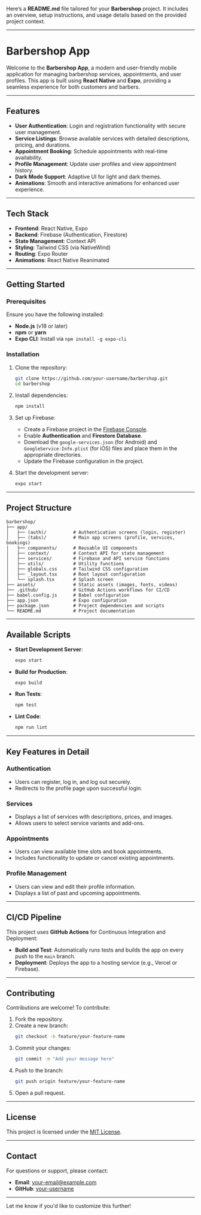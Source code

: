 Here’s a **README.md** file tailored for your **Barbershop** project. It includes an overview, setup instructions, and usage details based on the provided project context.

---

# **Barbershop App**

Welcome to the **Barbershop App**, a modern and user-friendly mobile application for managing barbershop services, appointments, and user profiles. This app is built using **React Native** and **Expo**, providing a seamless experience for both customers and barbers.

---

## **Features**
- **User Authentication**: Login and registration functionality with secure user management.
- **Service Listings**: Browse available services with detailed descriptions, pricing, and durations.
- **Appointment Booking**: Schedule appointments with real-time availability.
- **Profile Management**: Update user profiles and view appointment history.
- **Dark Mode Support**: Adaptive UI for light and dark themes.
- **Animations**: Smooth and interactive animations for enhanced user experience.

---

## **Tech Stack**
- **Frontend**: React Native, Expo
- **Backend**: Firebase (Authentication, Firestore)
- **State Management**: Context API
- **Styling**: Tailwind CSS (via NativeWind)
- **Routing**: Expo Router
- **Animations**: React Native Reanimated

---

## **Getting Started**

### **Prerequisites**
Ensure you have the following installed:
- **Node.js** (v18 or later)
- **npm** or **yarn**
- **Expo CLI**: Install via `npm install -g expo-cli`

### **Installation**
1. Clone the repository:
   ```bash
   git clone https://github.com/your-username/barbershop.git
   cd barbershop
   ```

2. Install dependencies:
   ```bash
   npm install
   ```

3. Set up Firebase:
   - Create a Firebase project in the [Firebase Console](https://console.firebase.google.com/).
   - Enable **Authentication** and **Firestore Database**.
   - Download the `google-services.json` (for Android) and `GoogleService-Info.plist` (for iOS) files and place them in the appropriate directories.
   - Update the Firebase configuration in the project.

4. Start the development server:
   ```bash
   expo start
   ```

---

## **Project Structure**
```
barbershop/
├── app/
│   ├── (auth)/          # Authentication screens (login, register)
│   ├── (tabs)/          # Main app screens (profile, services, bookings)
│   ├── components/      # Reusable UI components
│   ├── context/         # Context API for state management
│   ├── services/        # Firebase and API service functions
│   ├── utils/           # Utility functions
│   ├── globals.css      # Tailwind CSS configuration
│   ├── _layout.tsx      # Root layout configuration
│   └── splash.tsx       # Splash screen
├── assets/              # Static assets (images, fonts, videos)
├── .github/             # GitHub Actions workflows for CI/CD
├── babel.config.js      # Babel configuration
├── app.json             # Expo configuration
├── package.json         # Project dependencies and scripts
└── README.md            # Project documentation
```

---

## **Available Scripts**
- **Start Development Server**:
  ```bash
  expo start
  ```
- **Build for Production**:
  ```bash
  expo build
  ```
- **Run Tests**:
  ```bash
  npm test
  ```
- **Lint Code**:
  ```bash
  npm run lint
  ```

---

## **Key Features in Detail**

### **Authentication**
- Users can register, log in, and log out securely.
- Redirects to the profile page upon successful login.

### **Services**
- Displays a list of services with descriptions, prices, and images.
- Allows users to select service variants and add-ons.

### **Appointments**
- Users can view available time slots and book appointments.
- Includes functionality to update or cancel existing appointments.

### **Profile Management**
- Users can view and edit their profile information.
- Displays a list of past and upcoming appointments.

---

## **CI/CD Pipeline**
This project uses **GitHub Actions** for Continuous Integration and Deployment:
- **Build and Test**: Automatically runs tests and builds the app on every push to the `main` branch.
- **Deployment**: Deploys the app to a hosting service (e.g., Vercel or Firebase).

---

## **Contributing**
Contributions are welcome! To contribute:
1. Fork the repository.
2. Create a new branch:
   ```bash
   git checkout -b feature/your-feature-name
   ```
3. Commit your changes:
   ```bash
   git commit -m "Add your message here"
   ```
4. Push to the branch:
   ```bash
   git push origin feature/your-feature-name
   ```
5. Open a pull request.

---

## **License**
This project is licensed under the [MIT License](LICENSE).

---

## **Contact**
For questions or support, please contact:
- **Email**: your-email@example.com
- **GitHub**: [your-username](https://github.com/your-username)

---

Let me know if you'd like to customize this further!

